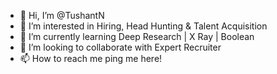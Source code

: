 - 👋 Hi, I’m @TushantN
- 👀 I’m interested in Hiring, Head Hunting & Talent Acquisition
- 🌱 I’m currently learning Deep Research | X Ray | Boolean
- 💞️ I’m looking to collaborate with Expert Recruiter
- 📫 How to reach me ping me here!

<!---
TushantN/TushantN is a ✨ special ✨ repository because its `README.md` (this file) appears on your GitHub profile.
You can click the Preview link to take a look at your changes.
--->
